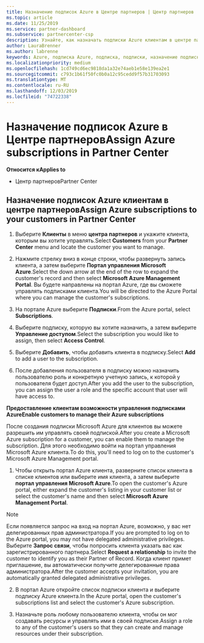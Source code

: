 ```yaml
---
title: Назначение подписок Azure в Центре партнеров | Центр партнеров
ms.topic: article
ms.date: 11/25/2019
ms.service: partner-dashboard
ms.subservice: partnercenter-csp
description: Узнайте, как назначать подписки Azure клиентам в центре партнеров и как разрешить клиентам управлять собственными подписками.
author: LauraBrenner
ms.author: labrenne
keywords: Azure, подписка Azure, подписка, подписки, назначение подписки, управление подпиской Azure
ms.localizationpriority: medium
ms.openlocfilehash: 1cd749cd6ec9818da1a32e74aeb1e58e139ea2e1
ms.sourcegitcommit: c793c1b61f50fc0b0a12c95cedd9f57b31703093
ms.translationtype: MT
ms.contentlocale: ru-RU
ms.lasthandoff: 12/03/2019
ms.locfileid: "74722338"
---
```

# <a name="assign-azure-subscriptions-in-partner-center"></a><span data-ttu-id="e4f61-104">Назначение подписок Azure в Центре партнеров</span><span class="sxs-lookup"><span data-stu-id="e4f61-104">Assign Azure subscriptions in Partner Center</span></span>

<span data-ttu-id="e4f61-105">**Относится к**</span><span class="sxs-lookup"><span data-stu-id="e4f61-105">**Applies to**</span></span>

- <span data-ttu-id="e4f61-106">Центр партнеров</span><span class="sxs-lookup"><span data-stu-id="e4f61-106">Partner Center</span></span>

## <a name="assign-azure-subscriptions-to-your-customers-in-partner-center"></a><span data-ttu-id="e4f61-107">Назначение подписок Azure клиентам в центре партнеров</span><span class="sxs-lookup"><span data-stu-id="e4f61-107">Assign Azure subscriptions to your customers in Partner Center</span></span>

1. <span data-ttu-id="e4f61-108">Выберите **Клиенты** в меню **центра партнеров** и укажите клиента, которым вы хотите управлять.</span><span class="sxs-lookup"><span data-stu-id="e4f61-108">Select **Customers** from your **Partner Center** menu and locate the customer you want to manage.</span></span>

2. <span data-ttu-id="e4f61-109">Нажмите стрелку вниз в конце строки, чтобы развернуть запись клиента, а затем выберите **Портал управления Microsoft Azure**.</span><span class="sxs-lookup"><span data-stu-id="e4f61-109">Select the down arrow at the end of the row to expand the customer's record and then select **Microsoft Azure Management Portal**.</span></span> <span data-ttu-id="e4f61-110">Вы будете направлены на портал Azure, где вы сможете управлять подписками клиента.</span><span class="sxs-lookup"><span data-stu-id="e4f61-110">You will be directed to the Azure Portal where you can manage the customer's subscriptions.</span></span>

3. <span data-ttu-id="e4f61-111">На портале Azure выберите **Подписки**.</span><span class="sxs-lookup"><span data-stu-id="e4f61-111">From the Azure portal, select **Subscriptions**.</span></span>

4. <span data-ttu-id="e4f61-112">Выберите подписку, которую вы хотите назначить, а затем выберите **Управление доступом**.</span><span class="sxs-lookup"><span data-stu-id="e4f61-112">Select the subscription you would like to assign, then select **Access Control**.</span></span>

5. <span data-ttu-id="e4f61-113">Выберите **Добавить**, чтобы добавить клиента в подписку.</span><span class="sxs-lookup"><span data-stu-id="e4f61-113">Select **Add** to add a user to the subscription.</span></span> 

6. <span data-ttu-id="e4f61-114">После добавления пользователя в подписку можно назначить пользователю роль и конкретную учетную запись, к которой у пользователя будет доступ.</span><span class="sxs-lookup"><span data-stu-id="e4f61-114">After you add the user to the subscription, you can assign the user a role and the specific account that user will have access to.</span></span>

<span data-ttu-id="e4f61-115">**Предоставление клиентам возможности управления подписками Azure**</span><span class="sxs-lookup"><span data-stu-id="e4f61-115">**Enable customers to manage their Azure subscriptions**</span></span>

<span data-ttu-id="e4f61-116">После создания подписки Microsoft Azure для клиентов вы можете разрешить им управлять своей подпиской.</span><span class="sxs-lookup"><span data-stu-id="e4f61-116">After you create a Microsoft Azure subscription for a customer, you can enable them to manage the subscription.</span></span> <span data-ttu-id="e4f61-117">Для этого необходимо войти на портал управления Microsoft Azure клиента.</span><span class="sxs-lookup"><span data-stu-id="e4f61-117">To do this, you'll need to log on to the customer's Microsoft Azure Management portal.</span></span> 

1. <span data-ttu-id="e4f61-118">Чтобы открыть портал Azure клиента, разверните список клиента в списке клиентов или выберите имя клиента, а затем выберите **портал управления Microsoft Azure**.</span><span class="sxs-lookup"><span data-stu-id="e4f61-118">To open the customer's Azure portal, either expand the customer's listing in your customer list or select the customer's name and then select **Microsoft Azure Management Portal**.</span></span>
    
> [!NOTE]  
> <span data-ttu-id="e4f61-119">Если появляется запрос на вход на портал Azure, возможно, у вас нет делегированных прав администратора.</span><span class="sxs-lookup"><span data-stu-id="e4f61-119">If you are prompted to log on to the Azure portal, you may not have delegated administrative privileges.</span></span> <span data-ttu-id="e4f61-120">Выберите **Запрос связи**, чтобы попросить клиента указать вас как зарегистрированного партнера.</span><span class="sxs-lookup"><span data-stu-id="e4f61-120">Select **Request a relationship** to invite the customer to identify you as their Partner of Record.</span></span> <span data-ttu-id="e4f61-121">Когда клиент примет приглашение, вы автоматически получите делегированные права администратора.</span><span class="sxs-lookup"><span data-stu-id="e4f61-121">After the customer accepts your invitation, you are automatically granted delegated administrative privileges.</span></span> 

2. <span data-ttu-id="e4f61-122">В портал Azure откройте список подписки клиента и выберите подписку Azure клиента.</span><span class="sxs-lookup"><span data-stu-id="e4f61-122">In the Azure portal, open the customer's subscriptions list and select the customer's Azure subscription.</span></span>

3. <span data-ttu-id="e4f61-123">Назначьте роль любому пользователю клиента, чтобы он мог создавать ресурсы и управлять ими в своей подписке.</span><span class="sxs-lookup"><span data-stu-id="e4f61-123">Assign a role to any of the customer's users so that they can create and manage resources under their subscription.</span></span>



